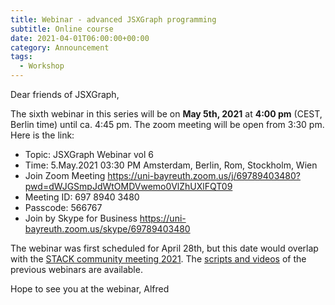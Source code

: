 ```yaml
---
title: Webinar - advanced JSXGraph programming
subtitle: Online course
date: 2021-04-01T06:00:00+00:00
category: Announcement
tags:
  - Workshop
---
```


Dear friends of JSXGraph,

The sixth webinar in this series will be on **May 5th, 2021** at **4:00 pm** (CEST, Berlin time)
until ca. 4:45 pm. The zoom meeting will be open from 3:30 pm.
Here is the link:


- Topic: JSXGraph Webinar vol 6
- Time: 5.May.2021 03:30 PM Amsterdam, Berlin, Rom, Stockholm, Wien
- Join Zoom Meeting <https://uni-bayreuth.zoom.us/j/69789403480?pwd=dWJGSmpJdWtOMDVwemo0VlZhUXlFQT09>
- Meeting ID: 697 8940 3480
- Passcode: 566767
- Join by Skype for Business <https://uni-bayreuth.zoom.us/skype/69789403480>

The webinar was first scheduled for April 28th, but this date would overlap with the 
[STACK community meeting 2021](https://www.stack21.edu.ee/).
The [scripts and videos](/wp/docs) of the previous webinars are available.

Hope to see you at the webinar,
Alfred


